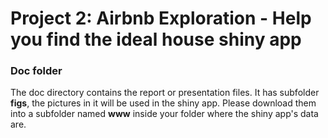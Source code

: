 # Project 2: Airbnb Exploration - Help you find the ideal house shiny app

### Doc folder

The doc directory contains the report or presentation files. It has subfolder **figs**, the pictures in it will be used in the shiny app. Please download them into a subfolder named **www** inside your folder where the shiny app's data are.  
